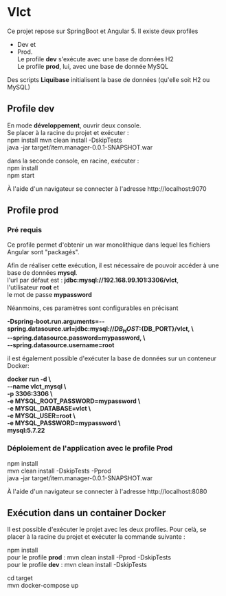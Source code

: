 # Vlct

Ce projet repose sur SpringBoot et Angular 5. Il existe deux profiles  
- Dev et  
- Prod.  
Le profile **dev** s'exécute avec une base de données H2  
Le profile **prod**, lui, avec une base de donnée MySQL  

Des scripts **Liquibase** initialisent la base de données (qu'elle soit H2 ou MySQL)  

## Profile dev

En mode **développement**, ouvrir deux console.  
Se placer à la racine du projet et exécuter :  
npm install
mvn clean install -DskipTests  
java -jar target/item.manager-0.0.1-SNAPSHOT.war  

dans la seconde console, en racine, exécuter :   
npm install  
npm start  

À l'aide d'un navigateur se connecter à l'adresse http://localhost:9070

## Profile prod
### Pré requis
Ce profile permet d'obtenir un war monolithique dans lequel les fichiers Angular sont "packagés".  

Afin de réaliser cette exécution, il est nécessaire de pouvoir accéder à une base de données **mysql**.  
l'url par défaut est : **jdbc:mysql://192.168.99.101:3306/vlct**,  
l'utilisateur **root** et   
le mot de passe **mypassword**

Néanmoins, ces paramètres sont configurables en précisant  

**-Dspring-boot.run.arguments=--spring.datasource.url=jdbc:mysql://${DB_HOST}:${DB_PORT}/vlct, \  
--spring.datasource.password=mypassword, \  
--spring.datasource.username=root**

il est également possible d'exécuter la base de données sur un conteneur Docker:

**docker run -d \  
 --name vlct_mysql \  
 -p 3306:3306 \  
 -e MYSQL_ROOT_PASSWORD=mypassword \  
 -e MYSQL_DATABASE=vlct \  
 -e MYSQL_USER=root \  
 -e MYSQL_PASSWORD=mypassword \  
 mysql:5.7.22**

### Déploiement de l'application avec le profile Prod

npm install  
mvn clean install -DskipTests -Pprod  
java -jar target/item.manager-0.0.1-SNAPSHOT.war  

À l'aide d'un navigateur se connecter à l'adresse http://localhost:8080

## Exécution dans un container Docker
Il est possible d'exécuter le projet avec les deux profiles. 
Pour celà, se placer à la racine du projet et exécuter la commande suivante :  

npm install  
pour le profile **prod** : mvn clean install -Pprod -DskipTests  
pour le profile **dev** : mvn clean install -DskipTests  

cd target  
mvn docker-compose up

